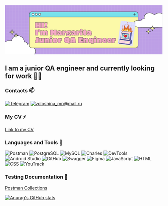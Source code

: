 ![Header](https://github.com/MCVoloshina/mcvoloshina/blob/main/assets/header.png)

## I am a junior QA engineer and currently looking for work 🌱✨
### Contacts 📫
[![Telegram](https://img.shields.io/badge/-Telegram-BD9FE6?style=for-the-badge&logo=telegram)](https://t.me/voloshich)
[![voloshina_mp@mail.ru](https://img.shields.io/badge/-voloshina_mp@mail.ru-BD9FE6?style=for-the-badge&logo=mail)](mailto:voloshina_mp@mail.ru)

### My CV ⚡
<a href="https://drive.google.com/file/d/13coAB5zqSXEofF_LJYTz5u-4lfeFGjVh/view?usp=sharing">Link to my CV</a>

### Languages and Tools 🔭
![Postman](https://img.shields.io/badge/-Postman-BD9FE6?style=for-the-badge&logo=postman)
![PostgreSQL](https://img.shields.io/badge/-PostgreSQL-BD9FE6?style=for-the-badge&logo=PostgreSQL)
![MySQL](https://img.shields.io/badge/-MySQL-BD9FE6?style=for-the-badge&logo=MySQL)
![Charles](https://img.shields.io/badge/-Charles-BD9FE6?style=for-the-badge&logo=Charles)
![DevTools](https://img.shields.io/badge/-DevTools-BD9FE6?style=for-the-badge&logo=googlechrome)
![Android Studio](https://img.shields.io/badge/-AndroidStudio-BD9FE6?style=for-the-badge&logo=AndroidStudio)
![GitHub](https://img.shields.io/badge/-GitHub-BD9FE6?style=for-the-badge&logo=GitHub)
![Swagger](https://img.shields.io/badge/-Swagger-BD9FE6?style=for-the-badge&logo=Swagger)
![Figma](https://img.shields.io/badge/-Figma-BD9FE6?style=for-the-badge&logo=Figma&logoColor=59D1FC)
![JavaScript](https://img.shields.io/badge/-JavaScript-BD9FE6?style=for-the-badge&logo=JavaScript)
![HTML](https://img.shields.io/badge/-HTML-BD9FE6?style=for-the-badge&logo=HTML)
![CSS](https://img.shields.io/badge/-CSS-BD9FE6?style=for-the-badge&logo=CSS)
![YouTrack](https://img.shields.io/badge/-YouTrack-BD9FE6?style=for-the-badge&logo=YouTrack)

### Testing Documentation 🤔
<a href="https://github.com/MCVoloshina/collectionspostman">Postman Collections</a>

[![Anurag's GitHub stats](https://github-readme-stats.vercel.app/api?username=MCVoloshina&theme=tokyonight&show_icons=true)](https://github.com/MCVoloshina/github-readme-stats)